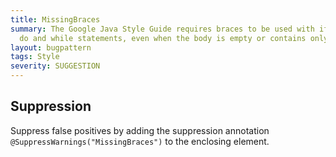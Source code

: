 ```yaml
---
title: MissingBraces
summary: The Google Java Style Guide requires braces to be used with if, else, for,
  do and while statements, even when the body is empty or contains only a single statement.
layout: bugpattern
tags: Style
severity: SUGGESTION
---
```


<!--
*** AUTO-GENERATED, DO NOT MODIFY ***
To make changes, edit the @BugPattern annotation or the explanation in docs/bugpattern.
-->



## Suppression
Suppress false positives by adding the suppression annotation `@SuppressWarnings("MissingBraces")` to the enclosing element.
